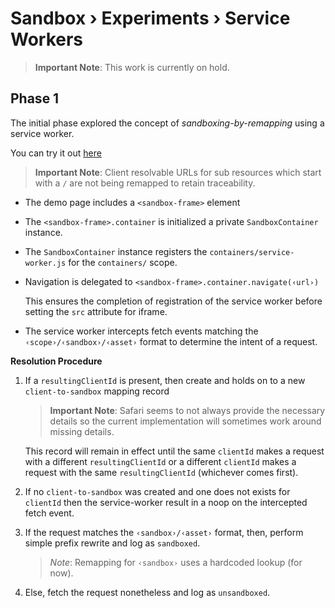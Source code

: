 ﻿# Sandbox › Experiments › Service Workers

> **Important Note**: This work is currently on hold.

## Phase 1

The initial phase explored the concept of _sandboxing-by-remapping_ using a service worker.

You can try it out [here](./experiments/remapping/index.html)

<blockquote>

**Important Note**: Client resolvable URLs for sub resources which start with a `/` are not being remapped to retain traceability.

</blockquote>

- The demo page includes a `<sandbox-frame>` element

- The `<sandbox-frame>.container` is initialized a private `SandboxContainer` instance.

- The `SandboxContainer` instance registers the `containers/service-worker.js` for the `containers/` scope.

- Navigation is delegated to `<sandbox-frame>.container.navigate(‹url›)`

  This ensures the completion of registration of the service worker before setting the `src` attribute for iframe.

- The service worker intercepts fetch events matching the `‹scope›/‹sandbox›/‹asset›` format to determine the intent of a request.

**Resolution Procedure**

1. If a `resultingClientId` is present, then create and holds on to a new `client-to-sandbox` mapping record

   <blockquote>

   **Important Note**: Safari seems to not always provide the necessary details so the current implementation will sometimes work around missing details.

   </blockquote>

   This record will remain in effect until the same `clientId` makes a request with a different `resultingClientId` or a different `clientId` makes a request with the same `resultingClientId` (whichever comes first).

2. If no `client-to-sandbox` was created and one does not exists for `clientId` then the service-worker result in a noop on the intercepted fetch event.

3. If the request matches the `‹sandbox›/‹asset›` format, then, perform simple prefix rewrite and log as `sandboxed`.

   <blockquote>

   _Note_: Remapping for `‹sandbox›` uses a hardcoded lookup (for now).

   </blockquote>

4. Else, fetch the request nonetheless and log as `unsandboxed`.
